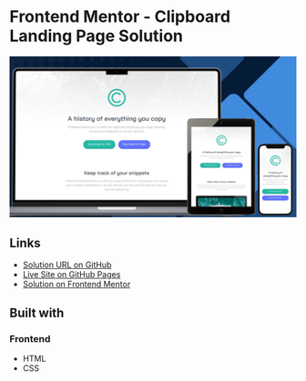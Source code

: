 # Frontend Mentor - Clipboard Landing Page Solution

![Design preview for the Clipboard landing page challenge](./design/preview.png)

## Links

- [Solution URL on GitHub](https://github.com/TetianaAleks/fm-solutions-hub/tree/main/19-clipboard-landing-page)
- [Live Site on GitHub Pages](https://tetianaaleks.github.io/fm-solutions-hub/19-clipboard-landing-page/)
- [Solution on Frontend Mentor]() 

## Built with

### Frontend

- HTML
- CSS